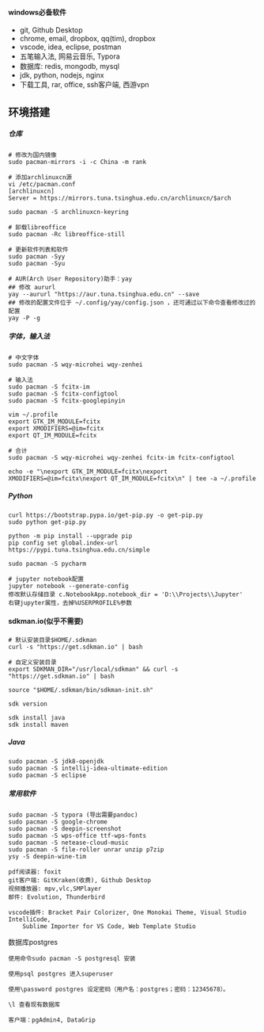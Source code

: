 #### windows必备软件

* git, Github Desktop
* chrome, email, dropbox, qq(tim), dropbox
* vscode, idea, eclipse, postman
* 五笔输入法, 网易云音乐, Typora
* 数据库: redis, mongodb, mysql
* jdk, python, nodejs, nginx
* 下载工具, rar, office, ssh客户端, 西游vpn

## 环境搭建

##### 仓库

```
# 修改为国内镜像
sudo pacman-mirrors -i -c China -m rank

# 添加archlinuxcn源
vi /etc/pacman.conf
[archlinuxcn]
Server = https://mirrors.tuna.tsinghua.edu.cn/archlinuxcn/$arch

sudo pacman -S archlinuxcn-keyring

# 卸载libreoffice
sudo pacman -Rc libreoffice-still

# 更新软件列表和软件
sudo pacman -Syy
sudo pacman -Syu

# AUR(Arch User Repository)助手：yay 
## 修改 aururl 
yay --aururl "https://aur.tuna.tsinghua.edu.cn" --save
## 修改的配置文件位于 ~/.config/yay/config.json ，还可通过以下命令查看修改过的配置
yay -P -g
```

##### 字体，输入法

```
# 中文字体
sudo pacman -S wqy-microhei wqy-zenhei

# 输入法
sudo pacman -S fcitx-im
sudo pacman -S fcitx-configtool
sudo pacman -S fcitx-googlepinyin

vim ~/.profile
export GTK_IM_MODULE=fcitx
export XMODIFIERS=@im=fcitx
export QT_IM_MODULE=fcitx

# 合计
sudo pacman -S wqy-microhei wqy-zenhei fcitx-im fcitx-configtool

echo -e "\nexport GTK_IM_MODULE=fcitx\nexport XMODIFIERS=@im=fcitx\nexport QT_IM_MODULE=fcitx\n" | tee -a ~/.profile
```

##### Python

```
curl https://bootstrap.pypa.io/get-pip.py -o get-pip.py 
sudo python get-pip.py

python -m pip install --upgrade pip
pip config set global.index-url https://pypi.tuna.tsinghua.edu.cn/simple

sudo pacman -S pycharm

# jupyter notebook配置
jupyter notebook --generate-config
修改默认存储目录 c.NotebookApp.notebook_dir = 'D:\\Projects\\Jupyter'
右键jupyter属性，去掉%USERPROFILE%参数
```

#### sdkman.io(似乎不需要)

```
# 默认安装目录$HOME/.sdkman
curl -s "https://get.sdkman.io" | bash

# 自定义安装目录
export SDKMAN_DIR="/usr/local/sdkman" && curl -s "https://get.sdkman.io" | bash

source "$HOME/.sdkman/bin/sdkman-init.sh"

sdk version

sdk install java
sdk install maven
```

##### Java

```
sudo pacman -S jdk8-openjdk
sudo pacman -S intellij-idea-ultimate-edition
sudo pacman -S eclipse
```

##### 常用软件

```
sudo pacman -S typora (导出需要pandoc)
sudo pacman -S google-chrome
sudo pacman -S deepin-screenshot
sudo pacman -S wps-office ttf-wps-fonts
sudo pacman -S netease-cloud-music
sudo pacman -S file-roller unrar unzip p7zip 
ysy -S deepin-wine-tim

pdf阅读器: foxit
git客户端: GitKraken(收费), Github Desktop
视频播放器: mpv,vlc,SMPlayer
邮件: Evolution, Thunderbird

vscode插件: Bracket Pair Colorizer, One Monokai Theme, Visual Studio IntelliCode, 
	Sublime Importer for VS Code, Web Template Studio
```

数据库postgres

```
使用命令sudo pacman -S postgresql 安装

使用psql postgres 进入superuser

使用\password postgres 设定密码（用户名：postgres；密码：12345678）。

\l 查看现有数据库

客户端：pgAdmin4, DataGrip
```

